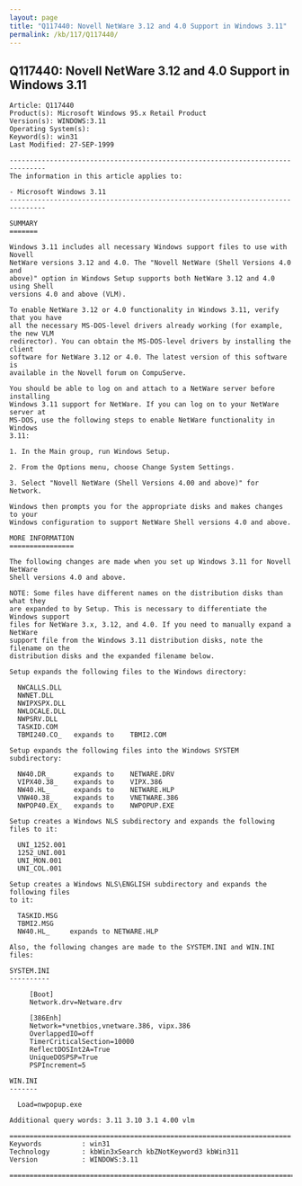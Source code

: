 ```yaml
---
layout: page
title: "Q117440: Novell NetWare 3.12 and 4.0 Support in Windows 3.11"
permalink: /kb/117/Q117440/
---
```


## Q117440: Novell NetWare 3.12 and 4.0 Support in Windows 3.11

	Article: Q117440
	Product(s): Microsoft Windows 95.x Retail Product
	Version(s): WINDOWS:3.11
	Operating System(s): 
	Keyword(s): win31
	Last Modified: 27-SEP-1999
	
	-------------------------------------------------------------------------------
	The information in this article applies to:
	
	- Microsoft Windows 3.11 
	-------------------------------------------------------------------------------
	
	SUMMARY
	=======
	
	Windows 3.11 includes all necessary Windows support files to use with Novell
	NetWare versions 3.12 and 4.0. The "Novell NetWare (Shell Versions 4.0 and
	above)" option in Windows Setup supports both NetWare 3.12 and 4.0 using Shell
	versions 4.0 and above (VLM).
	
	To enable NetWare 3.12 or 4.0 functionality in Windows 3.11, verify that you have
	all the necessary MS-DOS-level drivers already working (for example, the new VLM
	redirector). You can obtain the MS-DOS-level drivers by installing the client
	software for NetWare 3.12 or 4.0. The latest version of this software is
	available in the Novell forum on CompuServe.
	
	You should be able to log on and attach to a NetWare server before installing
	Windows 3.11 support for NetWare. If you can log on to your NetWare server at
	MS-DOS, use the following steps to enable NetWare functionality in Windows
	3.11:
	
	1. In the Main group, run Windows Setup.
	
	2. From the Options menu, choose Change System Settings.
	
	3. Select "Novell NetWare (Shell Versions 4.00 and above)" for Network.
	
	Windows then prompts you for the appropriate disks and makes changes to your
	Windows configuration to support NetWare Shell versions 4.0 and above.
	
	MORE INFORMATION
	================
	
	The following changes are made when you set up Windows 3.11 for Novell NetWare
	Shell versions 4.0 and above.
	
	NOTE: Some files have different names on the distribution disks than what they
	are expanded to by Setup. This is necessary to differentiate the Windows support
	files for NetWare 3.x, 3.12, and 4.0. If you need to manually expand a NetWare
	support file from the Windows 3.11 distribution disks, note the filename on the
	distribution disks and the expanded filename below.
	
	Setup expands the following files to the Windows directory:
	
	  NWCALLS.DLL
	  NWNET.DLL
	  NWIPXSPX.DLL
	  NWLOCALE.DLL
	  NWPSRV.DLL
	  TASKID.COM
	  TBMI240.CO_   expands to    TBMI2.COM
	
	Setup expands the following files into the Windows SYSTEM subdirectory:
	
	  NW40.DR_      expands to    NETWARE.DRV
	  VIPX40.38_    expands to    VIPX.386
	  NW40.HL_      expands to    NETWARE.HLP
	  VNW40.38_     expands to    VNETWARE.386
	  NWPOP40.EX_   expands to    NWPOPUP.EXE
	
	Setup creates a Windows NLS subdirectory and expands the following files to it:
	
	  UNI_1252.001
	  1252_UNI.001
	  UNI_MON.001
	  UNI_COL.001
	
	Setup creates a Windows NLS\ENGLISH subdirectory and expands the following files
	to it:
	
	  TASKID.MSG
	  TBMI2.MSG
	  NW40.HL_     expands to NETWARE.HLP
	
	Also, the following changes are made to the SYSTEM.INI and WIN.INI files:
	
	SYSTEM.INI
	----------
	
	     [Boot]
	     Network.drv=Netware.drv
	
	     [386Enh]
	     Network=*vnetbios,vnetware.386, vipx.386
	     OverlappedIO=off
	     TimerCriticalSection=10000
	     ReflectDOSInt2A=True
	     UniqueDOSPSP=True
	     PSPIncrement=5
	
	WIN.INI
	-------
	
	  Load=nwpopup.exe
	
	Additional query words: 3.11 3.10 3.1 4.00 vlm
	
	======================================================================
	Keywords          : win31 
	Technology        : kbWin3xSearch kbZNotKeyword3 kbWin311
	Version           : WINDOWS:3.11
	
	=============================================================================
	
